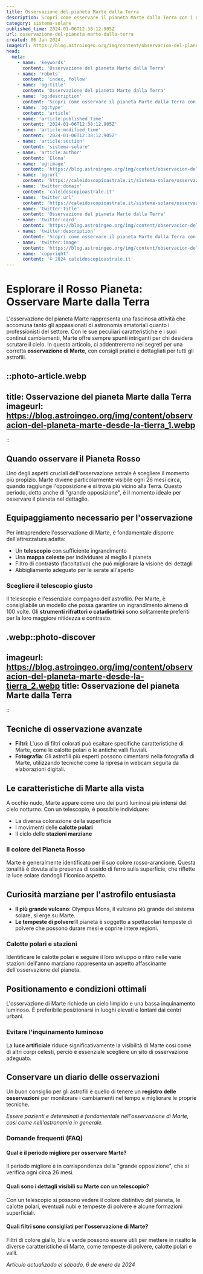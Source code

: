 ```yaml
---
title: Osservazione del pianeta Marte dalla Terra
description: Scopri come osservare il pianeta Marte dalla Terra con i nostri consigli esperti. Tecniche astronomiche per appassionati e curiosi!
category: sistema-solare
published_time: 2024-01-06T12:38:12.905Z
url: osservazione-del-pianeta-marte-dalla-terra
created: 06 Jan 2024
imageUrl: https://blog.astroingeo.org/img/content/observacion-del-planeta-marte-desde-la-tierra_1.webp
head:
  meta:
    - name: 'keywords'
      content: 'Osservazione del pianeta Marte dalla Terra'
    - name: 'robots'
      content: 'index, follow'
    - name: 'og:title'
      content: 'Osservazione del pianeta Marte dalla Terra'
    - name: 'og:description'
      content: 'Scopri come osservare il pianeta Marte dalla Terra con i nostri consigli esperti. Tecniche astronomiche per appassionati e curiosi!'
    - name: 'og:type'
      content: 'article'
    - name: 'article:published_time'
      content: '2024-01-06T12:38:12.905Z'
    - name: 'article:modified_time'
      content: '2024-01-06T12:38:12.905Z'
    - name: 'article:section'
      content: 'sistema-solare'
    - name: 'article:author'
      content: 'Elena'
    - name: 'og:image'
      content: 'https://blog.astroingeo.org/img/content/observacion-del-planeta-marte-desde-la-tierra_1.webp'
    - name: 'og:url'
      content: 'https://caleidoscopioastrale.it/sistema-solare/osservazione-del-pianeta-marte-dalla-terra'
    - name: 'twitter:domain'
      content: 'caleidoscopioastrale.it'
    - name: 'twitter:url'
      content: 'https://caleidoscopioastrale.it/sistema-solare/osservazione-del-pianeta-marte-dalla-terra'
    - name: 'twitter:title'
      content: 'Osservazione del pianeta Marte dalla Terra'
    - name: 'twitter:card'
      content: 'https://blog.astroingeo.org/img/content/observacion-del-planeta-marte-desde-la-tierra_1.webp'
    - name: 'twitter:description'
      content: 'Scopri come osservare il pianeta Marte dalla Terra con i nostri consigli esperti. Tecniche astronomiche per appassionati e curiosi!'
    - name: 'twitter:image'
      content: 'https://blog.astroingeo.org/img/content/observacion-del-planeta-marte-desde-la-tierra_1.webp'
    - name: 'copyright'
      content: '© 2024 caleidoscopioastrale.it'
---
```

# Esplorare il Rosso Pianeta: Osservare Marte dalla Terra

L'osservazione del pianeta Marte rappresenta una fascinosa attività che accomuna tanto gli appassionati di astronomia amatoriali quanto i professionisti del settore. Con le sue peculiari caratteristiche e i suoi continui cambiamenti, Marte offre sempre spunti intriganti per chi desidera scrutare il cielo. In questo articolo, ci addentreremo nei segreti per una corretta **osservazione di Marte**, con consigli pratici e dettagliati per tutti gli astrofili.

::photo-article.webp
---
title: Osservazione del pianeta Marte dalla Terra
imageurl: https://blog.astroingeo.org/img/content/observacion-del-planeta-marte-desde-la-tierra_1.webp
---
::

## Quando osservare il Pianeta Rosso

Uno degli aspetti cruciali dell'osservazione astrale è scegliere il momento più propizio. Marte diviene particolarmente visibile ogni 26 mesi circa, quando raggiunge l'opposizione e si trova più vicino alla Terra. Questo periodo, detto anche di "grande opposizione", è il momento ideale per osservare il pianeta nel dettaglio.

## Equipaggiamento necessario per l'osservazione

Per intraprendere l'osservazione di Marte, è fondamentale disporre dell'attrezzatura adatta:

- Un **telescopio** con sufficiente ingrandimento
- Una **mappa celeste** per individuare al meglio il pianeta
- Filtro di contrasto (facoltativo) che può migliorare la visione dei dettagli
- Abbigliamento adeguato per le serate all'aperto

### Scegliere il telescopio giusto

Il telescopio è l'essenziale compagno dell'astrofilo. Per Marte, è consigliabile un modello che possa garantire un ingrandimento almeno di 100 volte. Gli **strumenti rifrattori o catadiottrici** sono solitamente preferiti per la loro maggiore nitidezza e contrasto. 

.webp::photo-discover
---
imageurl: https://blog.astroingeo.org/img/content/observacion-del-planeta-marte-desde-la-tierra_2.webp
title: Osservazione del pianeta Marte dalla Terra
---
::

## Tecniche di osservazione avanzate

- **Filtri**: L'uso di filtri colorati può esaltare specifiche caratteristiche di Marte, come le calotte polari o le antiche valli fluviali.
- **Fotografia**: Gli astrofili più esperti possono cimentarsi nella fotografia di Marte, utilizzando tecniche come la ripresa in webcam seguita da elaborazioni digitali.

## Le caratteristiche di Marte alla vista

A occhio nudo, Marte appare come uno dei punti luminosi più intensi del cielo notturno. Con un telescopio, è possibile individuare:

- La diversa colorazione della superficie
- I movimenti delle **calotte polari**
- Il ciclo delle **stazioni marziane**

### Il colore del Pianeta Rosso

Marte è generalmente identificato per il suo colore rosso-arancione. Questa tonalità è dovuta alla presenza di ossido di ferro sulla superficie, che riflette la luce solare dandogli l'iconico aspetto.

## Curiosità marziane per l'astrofilo entusiasta

- **Il più grande vulcano**: Olympus Mons, il vulcano più grande del sistema solare, si erge su Marte.
- **Le tempeste di polvere**:Il pianeta è soggetto a spettacolari tempeste di polvere che possono durare mesi e coprire intere regioni.

### Calotte polari e stazioni

Identificare le calotte polari e seguire il loro sviluppo o ritiro nelle varie stazioni dell'anno marziano rappresenta un aspetto affascinante dell'osservazione del pianeta.

## Positionamento e condizioni ottimali

L'osservazione di Marte richiede un cielo limpido e una bassa inquinamento luminoso. È preferibile posizionarsi in luoghi elevati e lontani dai centri urbani.

### Evitare l'inquinamento luminoso

La **luce artificiale** riduce significativamente la visibilità di Marte così come di altri corpi celesti, perciò è essenziale scegliere un sito di osservazione adeguato.

## Conservare un diario delle osservazioni

Un buon consiglio per gli astrofili è quello di tenere un **registro delle osservazioni** per monitorare i cambiamenti nel tempo e migliorare le proprie tecniche.

_Essere pazienti e determinati è fondamentale nell'osservazione di Marte, così come nell'astronomia in generale._

### Domande frequenti (FAQ)

#### Qual è il periodo migliore per osservare Marte?
Il periodo migliore è in corrispondenza della "grande opposizione", che si verifica ogni circa 26 mesi.

#### Quali sono i dettagli visibili su Marte con un telescopio?
Con un telescopio si possono vedere il colore distintivo del pianeta, le calotte polari, eventuali nubi e tempeste di polvere e alcune formazioni superficiali.

#### Quali filtri sono consigliati per l'osservazione di Marte?
Filtri di colore giallo, blu e verde possono essere utili per mettere in risalto le diverse caratteristiche di Marte, come tempeste di polvere, calotte polari e valli.

_Artículo actualizado el sábado, 6 de enero de 2024_